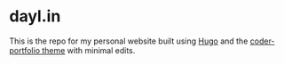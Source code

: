 # dayl.in

This is the repo for my personal website built using [Hugo](https://gohugo.io/) and the [coder-portfolio theme](https://github.com/naro143/hugo-coder-portfolio) with minimal edits.
